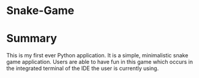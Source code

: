 # Snake-Game

<h1>Summary</h1>
This is my first ever Python application. It is a simple, minimalistic snake game application. Users are able to have fun in this game which occurs in the integrated terminal of the IDE the user is currently using.
